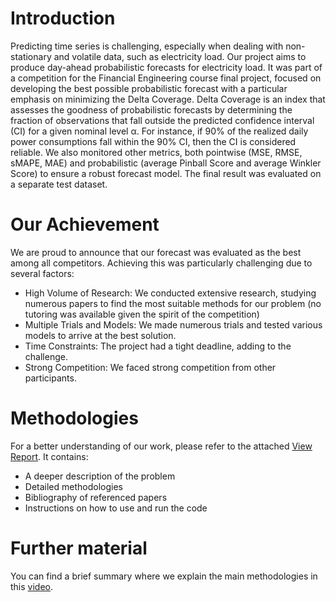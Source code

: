 # Introduction
Predicting time series is challenging, especially when dealing with non-stationary and volatile data, such as electricity load.  Our project aims to produce day-ahead probabilistic forecasts for electricity load. 
It was part of a competition for the Financial Engineering course final project, focused on developing the best possible probabilistic forecast with a particular emphasis on minimizing the Delta Coverage. Delta Coverage is an index that assesses the goodness of probabilistic forecasts by determining the fraction of observations that fall outside the predicted confidence interval (CI) for a given nominal level α. For instance, if 90% of the realized daily power consumptions fall within the 90% CI, then the CI is considered reliable. 
We also monitored other metrics, both pointwise (MSE, RMSE, sMAPE, MAE) and probabilistic (average Pinball Score and average Winkler Score) to ensure a robust forecast model.
The final result was evaluated on a separate test dataset.

# Our Achievement
We are proud to announce that our forecast was evaluated as the best among all competitors. Achieving this was particularly challenging due to several factors:

- High Volume of Research: We conducted extensive research, studying numerous papers to find the most suitable methods for our problem (no tutoring was available given the spirit of the competition)
- Multiple Trials and Models: We made numerous trials and tested various models to arrive at the best solution.
- Time Constraints: The project had a tight deadline, adding to the challenge.
- Strong Competition: We faced strong competition from other participants.

# Methodologies
For a better understanding of our work, please refer to the attached [View Report](Report.pdf). It contains:

- A deeper description of the problem
- Detailed methodologies
- Bibliography of referenced papers
- Instructions on how to use and run the code

# Further material
You can find a brief summary where we explain the main methodologies in this [video](https://www.youtube.com/watch?v=bAE_it7zSAg).



